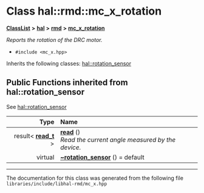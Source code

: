 

# Class hal::rmd::mc\_x\_rotation



[**ClassList**](annotated.md) **>** [**hal**](namespacehal.md) **>** [**rmd**](namespacehal_1_1rmd.md) **>** [**mc\_x\_rotation**](classhal_1_1rmd_1_1mc__x__rotation.md)



_Reports the rotation of the DRC motor._ 

* `#include <mc_x.hpp>`



Inherits the following classes: [hal::rotation\_sensor](classhal_1_1rotation__sensor.md)
























































## Public Functions inherited from hal::rotation_sensor

See [hal::rotation\_sensor](classhal_1_1rotation__sensor.md)

| Type | Name |
| ---: | :--- |
|  result&lt; [**read\_t**](structhal_1_1rotation__sensor_1_1read__t.md) &gt; | [**read**](#function-read) () <br>_Read the current angle measured by the device._  |
| virtual  | [**~rotation\_sensor**](#function-rotation_sensor) () = default<br> |























































------------------------------
The documentation for this class was generated from the following file `libraries/include/libhal-rmd/mc_x.hpp`

